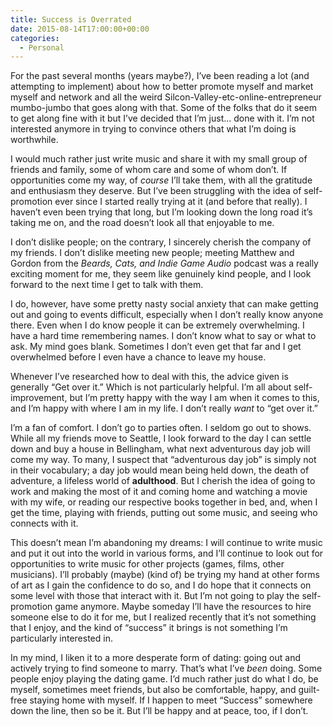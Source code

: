 ```yaml
---
title: Success is Overrated
date: 2015-08-14T17:00:00+00:00
categories:
  - Personal
---
```

<p>For the past several months (years maybe?), I’ve been reading a lot (and attempting to implement) about how to better promote myself and market myself and network and all the weird Silcon-Valley-etc-online-entrepreneur mumbo-jumbo that goes along with that. Some of the folks that do it seem to get along fine with it but I’ve decided that I’m just… done with it. I’m not interested anymore in trying to convince others that what I’m doing is worthwhile.</p>
<!--more-->
<p>I would much rather just write music and share it with my small group of friends and family, some of whom care and some of whom don’t. If opportunities come my way, of <em>course</em> I’ll take them, with all the gratitude and enthusiasm they deserve. But I’ve been struggling with the idea of self-promotion ever since I started really trying at it (and before that really). I haven’t even been trying that long, but I’m looking down the long road it’s taking me on, and the road doesn’t look all that enjoyable to me.</p>

<p>I don’t dislike people; on the contrary, I sincerely cherish the company of my friends. I don’t dislike meeting new people; meeting Matthew and Gordon from the <em>Beards, Cats, and Indie Game Audio</em> podcast was a really exciting moment for me, they seem like genuinely kind people, and I look forward to the next time I get to talk with them.</p>

<p>I do, however, have some pretty nasty social anxiety that can make getting out and going to events difficult, especially when I don’t really know anyone there. Even when I do know people it can be extremely overwhelming. I have a hard time remembering names. I don’t know what to say or what to ask. My mind goes blank. Sometimes I don’t even get that far and I get overwhelmed before I even have a chance to leave my house.</p>

<p>Whenever I’ve researched how to deal with this, the advice given is generally “Get over it.” Which is not particularly helpful. I’m all about self-improvement, but I’m pretty happy with the way I am when it comes to this, and I’m happy with where I am in my life. I don’t really <em>want</em> to “get over it.”</p>

<p>I’m a fan of comfort. I don’t go to parties often. I seldom go out to shows. While all my friends move to Seattle, I look forward to the day I can settle down and buy a house in Bellingham, what next adventurous day job will come my way. To many, I suspect that “adventurous day job” is simply not in their vocabulary; a day job would mean being held down, the death of adventure, a lifeless world of <strong>adulthood</strong>. But I cherish the idea of going to work and making the most of it and coming home and watching a movie with my wife, or reading our respective books together in bed, and, when I get the time, playing with friends, putting out some music, and seeing who connects with it.</p>

<p>This doesn’t mean I’m abandoning my dreams: I will continue to write music and put it out into the world in various forms, and I’ll continue to look out for opportunities to write music for other projects (games, films, other musicians). I’ll probably (maybe) (kind of) be trying my hand at other forms of art as I gain the confidence to do so, and I do hope that it connects on some level with those that interact with it. But I’m not going to play the self-promotion game anymore. Maybe someday I’ll have the resources to hire someone else to do it for me, but I realized recently that it’s not something that I enjoy, and the kind of “success” it brings is not something I’m particularly interested in.</p>

<p>In my mind, I liken it to a more desperate form of dating: going out and actively trying to find someone to marry. That’s what I’ve <em>been</em> doing. Some people enjoy playing the dating game. I’d much rather just do what I do, be myself, sometimes meet friends, but also be comfortable, happy, and guilt-free staying home with myself. If I happen to meet “Success” somewhere down the line, then so be it. But I’ll be happy and at peace, too, if I don’t.</p>
